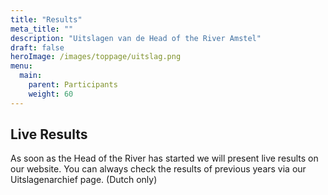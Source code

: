 ```yaml
---
title: "Results"
meta_title: ""
description: "Uitslagen van de Head of the River Amstel"
draft: false
heroImage: /images/toppage/uitslag.png
menu:
  main:
    parent: Participants
    weight: 60
---
```

## Live Results
As soon as the Head of the River has started we will present live results on our website. 
You can always check the results of previous years via our Uitslagenarchief page. (Dutch only)